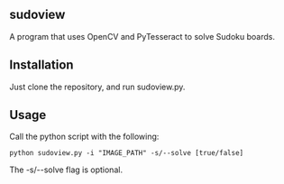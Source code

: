 ## sudoview

A program that uses OpenCV and PyTesseract to solve Sudoku boards.

## Installation

Just clone the repository, and run sudoview.py.

## Usage

Call the python script with the following:

```
python sudoview.py -i "IMAGE_PATH" -s/--solve [true/false]
```

The -s/--solve flag is optional.